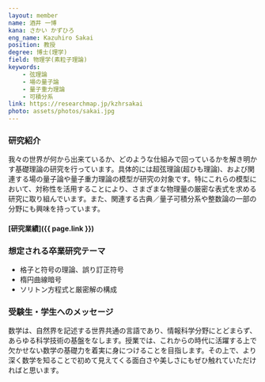 ```yaml
---
layout: member
name: 酒井 一博
kana: さかい かずひろ
eng_name: Kazuhiro Sakai
position: 教授
degree: 博士(理学)
field: 物理学(素粒子理論)
keywords:
    - 弦理論
    - 場の量子論
    - 量子重力理論
    - 可積分系
link: https://researchmap.jp/kzhrsakai
photo: assets/photos/sakai.jpg
---
```


### 研究紹介

我々の世界が何から出来ているか、どのような仕組みで回っているかを解き明かす基礎理論の研究を行っています。具体的には超弦理論(超ひも理論)、および関連する場の量子論や量子重力理論の模型が研究の対象です。特にこれらの模型において、対称性を活用することにより、さまざまな物理量の厳密な表式を求める研究に取り組んでいます。また、関連する古典／量子可積分系や整数論の一部の分野にも興味を持っています。

#### [研究業績]({{ page.link }})

### 想定される卒業研究テーマ

- 格子と符号の理論、誤り訂正符号
- 楕円曲線暗号
- ソリトン方程式と厳密解の構成

<!--
### 趣味・特技・好きなこと
-->

### 受験生・学生へのメッセージ

数学は、自然界を記述する世界共通の言語であり、情報科学分野にとどまらず、あらゆる科学技術の基盤をなします。授業では、これからの時代に活躍する上で欠かせない数学の基礎力を着実に身につけることを目指します。その上で、より深く数学を知ることで初めて見えてくる面白さや美しさにもぜひ触れていただければと思います。
